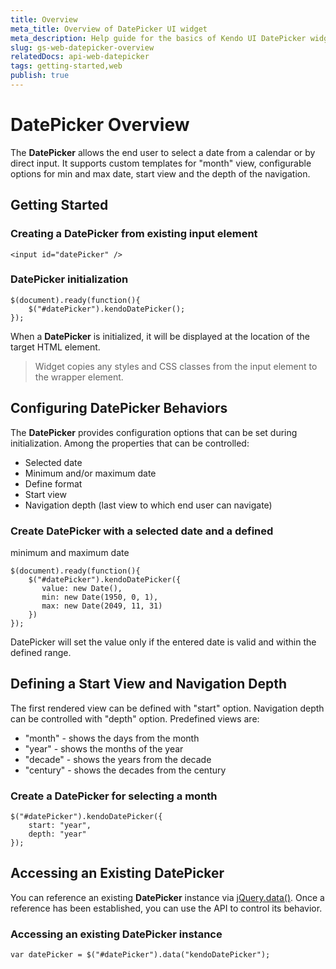 ```yaml
---
title: Overview
meta_title: Overview of DatePicker UI widget
meta_description: Help guide for the basics of Kendo UI DatePicker widget.
slug: gs-web-datepicker-overview
relatedDocs: api-web-datepicker
tags: getting-started,web
publish: true
---
```


# DatePicker Overview

The **DatePicker** allows the end user to select a date from a
calendar or by direct input. It supports custom templates for "month"
view, configurable options for min and max date, start view and the
depth of the navigation.


## Getting Started

### Creating a DatePicker from existing input element

    <input id="datePicker" />

### DatePicker initialization

    $(document).ready(function(){
        $("#datePicker").kendoDatePicker();
    });

When a **DatePicker** is initialized, it will be displayed at the
location of the target HTML element.

> Widget copies any styles and CSS classes from the input element to the wrapper element.

## Configuring DatePicker Behaviors


The **DatePicker** provides configuration options that can be set
during initialization. Among the properties that can be controlled:


*   Selected date
*   Minimum and/or maximum date
*   Define format
*   Start view
*   Navigation depth (last view to which end user can navigate)

### Create DatePicker with a selected date and a defined
minimum and maximum date

    $(document).ready(function(){
        $("#datePicker").kendoDatePicker({
           value: new Date(),
           min: new Date(1950, 0, 1),
           max: new Date(2049, 11, 31)
        })
    });

DatePicker will set the value only if the entered date is valid and
within the defined range.

## Defining a Start View and Navigation Depth


The first rendered view can be defined with "start" option.
Navigation depth can be controlled with "depth" option. Predefined
views are:


*   "month" - shows the days from the month
*   "year" - shows the months of the year
*   "decade" - shows the years from the decade
*   "century" - shows the decades from the century

### Create a DatePicker for selecting a month

    $("#datePicker").kendoDatePicker({
        start: "year",
        depth: "year"
    });

## Accessing an Existing DatePicker


You can reference an existing **DatePicker** instance via
[jQuery.data()](http://api.jquery.com/jQuery.data/).
Once a reference has been established, you can use the API to control
its behavior.

### Accessing an existing DatePicker instance

    var datePicker = $("#datePicker").data("kendoDatePicker");

